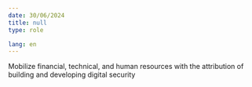 ```yaml
---
date: 30/06/2024
title: null
type: role

lang: en
---
```


Mobilize financial, technical, and human resources with the attribution of building and developing digital
security
